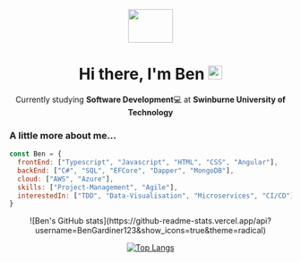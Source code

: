 
  
<div align="center">  
<img src="https://media.giphy.com/media/111ebonMs90YLu/giphy.gif" width="80" height="60">
<h1>Hi there, I'm Ben <img src="https://media.giphy.com/media/hvRJCLFzcasrR4ia7z/giphy.gif" width="25px"> </h1>
<div> 
  
Currently studying **Software Development**💻 at **Swinburne University of Technology**

<div align="left">
  
### A little more about me...  

```javascript
const Ben = {
  frontEnd: ["Typescript", "Javascript", "HTML", "CSS", "Angular"],
  backEnd: ["C#", "SQL", "EFCore", "Dapper", "MongoDB"],
  cloud: ["AWS", "Azure"],
  skills: ["Project-Management", "Agile"],
  interestedIn: ["TDD", "Data-Visualisation", "Microservices", "CI/CD"]
}
```

<div align="center">
![Ben's GitHub stats](https://github-readme-stats.vercel.app/api?username=BenGardiner123&show_icons=true&theme=radical)



[![Top Langs](https://github-readme-stats.vercel.app/api/top-langs/?username=BenGardiner123&layout=compact)](https://github.com/BenGardiner123/github-readme-stats)
<div>





